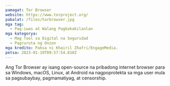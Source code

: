 ```yaml
---
pamagat: Tor Browser
website: https://www.torproject.org/
pabalat: /files/torbrowser.jpg
mga tag:
  - Pag-iwas at Walang Pagkakakilanlan
mga kategorya:
  - Mag Tool sa Digital na Seguridad
  - Pagruruta ng Onion
mga kredito: Paksa ni Khairil Zhafri/EngageMedia.
petsa: 2023-01-19T09:57:54.810Z
---
```

Ang Tor Browser ay isang open-source na pribadong internet browser para sa Windows, macOS, Linux, at Android na nagpoprotekta sa mga user mula sa pagsubaybay, pagmamatiyag, at censorship.